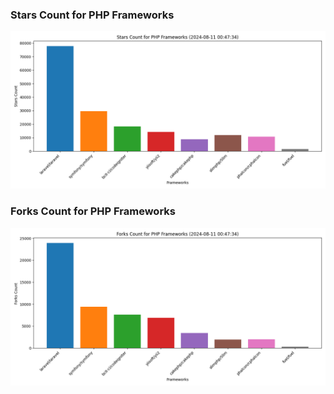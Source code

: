 ### Stars Count for PHP Frameworks

![Stars Chart](./archive/charts/20240811004734_stars_count.png)

### Forks Count for PHP Frameworks

![Forks Chart](./archive/charts/20240811004734_forks_count.png)

